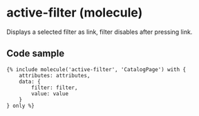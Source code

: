 # active-filter (molecule)

Displays a selected filter as link, filter disables after pressing link.

## Code sample

```
{% include molecule('active-filter', 'CatalogPage') with {
    attributes: attributes,
    data: {
        filter: filter,
        value: value
    }
} only %}
```
